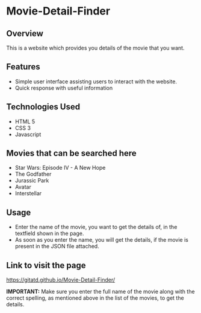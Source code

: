 # Movie-Detail-Finder

## Overview
This is a website which provides you details of the movie that you want.

## Features
- Simple user interface assisting users to interact with the website.
- Quick response with useful information

## Technologies Used
- HTML 5
- CSS 3
- Javascript

## Movies that can be searched here
- Star Wars: Episode IV - A New Hope
- The Godfather
- Jurassic Park
- Avatar
- Interstellar

## Usage
- Enter the name of the movie, you want to get the details of, in the textfield shown in the page.
- As soon as you enter the name, you will get the details, if the movie is present in the JSON file attached.

## Link to visit the page
https://gitatd.github.io/Movie-Detail-Finder/

**IMPORTANT:**
Make sure you enter the full name of the movie along with the correct spelling, as mentioned above in the list of the movies, to get the details.
